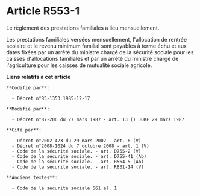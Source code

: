 # Article R553-1

Le règlement des prestations familiales a lieu mensuellement.

Les prestations familiales versées mensuellement, l'allocation de rentrée scolaire et le revenu minimum familial sont
payables à terme échu et aux dates fixées par un arrêté du ministre chargé de la sécurité sociale pour les caisses
d'allocations familiales et par un arrêté du ministre chargé de l'agriculture pour les caisses de mutualité sociale agricole.

**Liens relatifs à cet article**

	**Codifié par**:

	  - Décret n°85-1353 1985-12-17

	**Modifié par**:

	  - Décret n°87-206 du 27 mars 1987 - art. 13 () JORF 29 mars 1987

	**Cité par**:

	  - Décret n°2002-423 du 29 mars 2002 - art. 6 (V)
	  - Décret n°2008-1024 du 7 octobre 2008 - art. 1 (V)
	  - Code de la sécurité sociale. - art. D755-2 (V)
	  - Code de la sécurité sociale. - art. D755-41 (Ab)
	  - Code de la sécurité sociale. - art. R564-5 (Ab)
	  - Code de la sécurité sociale. - art. R831-14 (V)

	**Anciens textes**:

	  - Code de la sécurité sociale 561 al. 1
